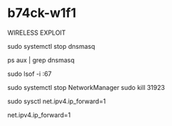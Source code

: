 # b74ck-w1f1
WIRELESS EXPLOIT

<!-- to stop dnsmasq do -->
sudo systemctl stop dnsmasq

<!-- Check if dnsmasq is still running: -->
ps aux | grep dnsmasq

<!-- If there is still a running process, stop it or kill it using kill followed by the process ID (PID). -->
<!-- Check for other services using port 67 (which is the DHCP port): -->
sudo lsof -i :67

<!-- stop network manager when DHCP is used by NetworkManager -->
sudo systemctl stop NetworkManager
sudo kill 31923

<!-- make sure ip forwading is on -->
sudo sysctl net.ipv4.ip_forward=1

<!-- To make this change persistent across reboots, add the following line to /etc/sysctl.conf: -->
net.ipv4.ip_forward=1
